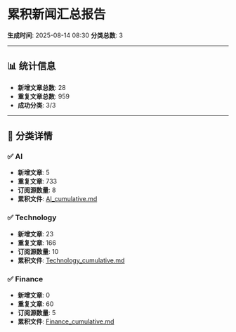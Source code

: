 # 累积新闻汇总报告

**生成时间**: 2025-08-14 08:30
**分类总数**: 3

---

## 📊 统计信息

- **新增文章总数**: 28
- **重复文章总数**: 959
- **成功分类**: 3/3

---

## 📂 分类详情

### ✅ AI
- **新增文章**: 5
- **重复文章**: 733
- **订阅源数量**: 8
- **累积文件**: [AI_cumulative.md](./AI_cumulative.md)

### ✅ Technology
- **新增文章**: 23
- **重复文章**: 166
- **订阅源数量**: 10
- **累积文件**: [Technology_cumulative.md](./Technology_cumulative.md)

### ✅ Finance
- **新增文章**: 0
- **重复文章**: 60
- **订阅源数量**: 5
- **累积文件**: [Finance_cumulative.md](./Finance_cumulative.md)
